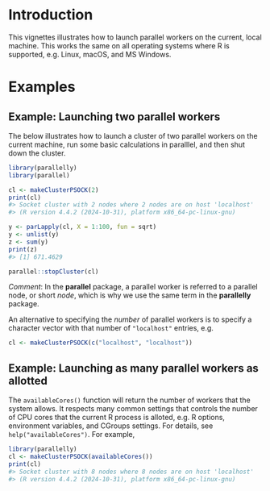 <!--
%\VignetteIndexEntry{Parallel Workers on the Local Machine}
%\VignetteAuthor{Henrik Bengtsson}
%\VignetteKeyword{R}
%\VignetteKeyword{package}
%\VignetteKeyword{vignette}
%\VignetteEngine{parallelly::selfonly}
-->


# Introduction

This vignettes illustrates how to launch parallel workers on the
current, local machine. This works the same on all operating systems
where R is supported, e.g. Linux, macOS, and MS Windows.


# Examples

## Example: Launching two parallel workers

The below illustrates how to launch a cluster of two parallel workers
on the current machine, run some basic calculations in paralllel, and
then shut down the cluster.

```r
library(parallelly)
library(parallel)

cl <- makeClusterPSOCK(2)
print(cl)
#> Socket cluster with 2 nodes where 2 nodes are on host 'localhost'
#> (R version 4.4.2 (2024-10-31), platform x86_64-pc-linux-gnu)

y <- parLapply(cl, X = 1:100, fun = sqrt)
y <- unlist(y)
z <- sum(y)
print(z)
#> [1] 671.4629

parallel::stopCluster(cl)
```

_Comment_: In the **parallel** package, a parallel worker is referred
to a parallel node, or short _node_, which is why we use the same term
in the **parallelly** package.


An alternative to specifying the _number_ of parallel workers is to
specify a character vector with that number of `"localhost"` entries,
e.g.

```r
cl <- makeClusterPSOCK(c("localhost", "localhost"))
```


## Example: Launching as many parallel workers as allotted

The `availableCores()` function will return the number of workers that
the system allows. It respects many common settings that controls the
number of CPU cores that the current R process is alloted, e.g. R
options, environment variables, and CGroups settings. For details, see
`help("availableCores")`. For example,

```r
library(parallelly)
cl <- makeClusterPSOCK(availableCores())
print(cl)
#> Socket cluster with 8 nodes where 8 nodes are on host 'localhost'
#> (R version 4.4.2 (2024-10-31), platform x86_64-pc-linux-gnu)
```
